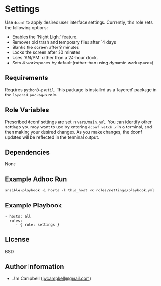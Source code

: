 Settings
========

Use `dconf` to apply desired user interface settings. Currently, this role sets the following
options:

  - Enables the 'Night Light' feature.
  - Removes old trash and temporary files after 14 days
  - Blanks the screen after 8 minutes
  - Locks the screen after 30 minutes
  - Uses 'AM/PM' rather than a 24-hour clock.
  - Sets 4 workspaces by default (rather than using dynamic workspaces) 

Requirements
------------

Requires `python3-psutil`. This package is installed as a 'layered' package in the
`layered_packages` role.

Role Variables
--------------

Prescribed dconf settings are set in `vars/main.yml`.  You can identify other settings you may
want to use by entering `dconf watch /` in a terminal, and then making your desired changes. As
you make changes, the dconf updates will be reflected in the terminal output.

Dependencies
------------

None

Example Adhoc Run
-----------------

`ansible-playbook -i hosts -l this_host -K roles/settings/playbook.yml`

Example Playbook
----------------

    - hosts: all
      roles:
         - { role: settings }

License
-------

BSD

Author Information
------------------

  * Jim Campbell (jwcampbell@gmail.com)